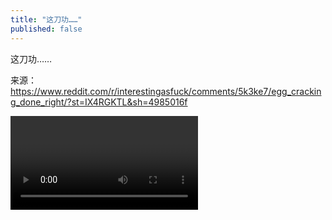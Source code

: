 ```yaml
---
title: "这刀功……"
published: false
---
```

这刀功……

来源：https://www.reddit.com/r/interestingasfuck/comments/5k3ke7/egg_cracking_done_right/?st=IX4RGKTL&sh=4985016f



<video controls="" autoplay="" name="media"><source src="{{ "/assets/images/2016/12/2016-12-25-lai-yuan-/1.mp4" | relative_url }}" type="video/mp4"></video>

